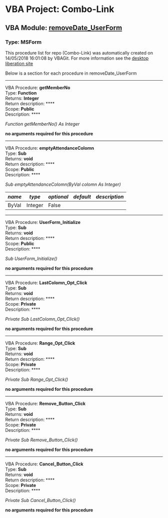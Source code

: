 # VBA Project: **Combo-Link**
## VBA Module: **[removeDate_UserForm](/scripts/removeDate_UserForm.vba "source is here")**
### Type: MSForm  

This procedure list for repo (Combo-Link) was automatically created on 14/05/2018 16:01:08 by VBAGit.
For more information see the [desktop liberation site](http://ramblings.mcpher.com/Home/excelquirks/drivesdk/gettinggithubready "desktop liberation")

Below is a section for each procedure in removeDate_UserForm

---
VBA Procedure: **getMemberNo**  
Type: **Function**  
Returns: **Integer**  
Return description: ****  
Scope: **Public**  
Description: ****  

*Function getMemberNo() As Integer*  

**no arguments required for this procedure**


---
VBA Procedure: **emptyAttendanceColomn**  
Type: **Sub**  
Returns: **void**  
Return description: ****  
Scope: **Public**  
Description: ****  

*Sub emptyAttendanceColomn(ByVal colomn As Integer)*  

*name*|*type*|*optional*|*default*|*description*
---|---|---|---|---
ByVal|Integer|False||


---
VBA Procedure: **UserForm_Initialize**  
Type: **Sub**  
Returns: **void**  
Return description: ****  
Scope: **Public**  
Description: ****  

*Sub UserForm_Initialize()*  

**no arguments required for this procedure**


---
VBA Procedure: **LastColomn_Opt_Click**  
Type: **Sub**  
Returns: **void**  
Return description: ****  
Scope: **Private**  
Description: ****  

*Private Sub LastColomn_Opt_Click()*  

**no arguments required for this procedure**


---
VBA Procedure: **Range_Opt_Click**  
Type: **Sub**  
Returns: **void**  
Return description: ****  
Scope: **Private**  
Description: ****  

*Private Sub Range_Opt_Click()*  

**no arguments required for this procedure**


---
VBA Procedure: **Remove_Button_Click**  
Type: **Sub**  
Returns: **void**  
Return description: ****  
Scope: **Private**  
Description: ****  

*Private Sub Remove_Button_Click()*  

**no arguments required for this procedure**


---
VBA Procedure: **Cancel_Button_Click**  
Type: **Sub**  
Returns: **void**  
Return description: ****  
Scope: **Private**  
Description: ****  

*Private Sub Cancel_Button_Click()*  

**no arguments required for this procedure**
